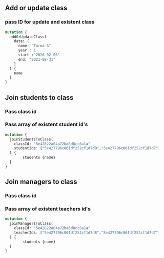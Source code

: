  
## Add or update class
### pass ID for update and existent class
```GraphQl
mutation {
  addOrUpdateClass(
    data: {            
      name: "Turma A"     
      year : 1 
      start :"2020-02-06"
      end: "2021-08-31"
    }
  ) {    
    name
  }
}
```


## Join students to class
### Pass class id
### Pass array of existent student id's 

```GraphQl
mutation {
  joinStudentsToClass(
    classId: "5e42822a04a72ba6d8cc6a1a"
    studentIds: ["5e427796c061df252cf1d7d8","5e427796c061df252cf1d7d7"]
  ) {
		students {name}
  }
}
```


## Join managers to class
### Pass class id
### Pass array of existent teachers id's 

```GraphQl
mutation {
  joinManagersToClass(
    classId: "5e42822a04a72ba6d8cc6a1a"
    teacherIds: ["5e427796c061df252cf1d7d8","5e427796c061df252cf1d7d7"]
  ) {
		students {name}
  }
}
```
